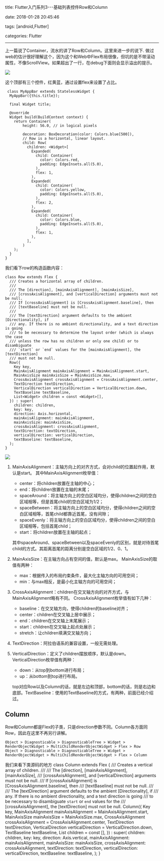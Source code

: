 title: Flutter入门系列3---基础列表控件Row和Column

date: 2018-01-28 20:45:46

tags: [android,Flutter]

categories: Flutter
 

------------------------------------------

 上一篇说了Container，流水的讲了Row和Column。这里来进一步的说下.
做过web的估计很好理解这个，因为这个和Web中Flex布局很像，但坑的是不带滚动属性，不像ScrollView。如果超出了一行，在debug下面则会显示溢出的提示。 



 ![](https://i.imgur.com/HY4o4wN.png)

这个顶部有三个控件，红黄蓝，通过设置flex来设置了占比。

	 class MyAppBar extends StatelessWidget {
	  MyAppBar({this.title});
	
	  final Widget title;
	
	  @override
	  Widget build(BuildContext context) {
	    return Container(
	        height: 56.0, // in logical pixels
	       
	        decoration: BoxDecoration(color: Colors.blue[500]),
	        // Row is a horizontal, linear layout.
	        child: Row(
	          children: <Widget>[
	            Expanded(
	              child: Container(
	                color: Colors.red,
	                padding: EdgeInsets.all(5.0),
	              ),
	              flex: 1,
	            ),
	            Expanded(
	              child: Container(
	                color: Colors.yellow,
	                padding: EdgeInsets.all(5.0),
	              ),
	              flex: 2,
	            ),
	            Expanded(
	              child: Container(
	                color: Colors.blue,
	                padding: EdgeInsets.all(5.0),
	              ),
	              flex: 1,
	            ),
	          ],
	        )
	    );
	  }
	}

<!--more-->

我们看下row的构造函数内容：

	class Row extends Flex {
	  /// Creates a horizontal array of children.
	  ///
	  /// The [direction], [mainAxisAlignment], [mainAxisSize],
	  /// [crossAxisAlignment], and [verticalDirection] arguments must not be null.
	  /// If [crossAxisAlignment] is [CrossAxisAlignment.baseline], then
	  /// [textBaseline] must not be null.
	  ///
	  /// The [textDirection] argument defaults to the ambient [Directionality], if
	  /// any. If there is no ambient directionality, and a text direction is going
	  /// to be necessary to determine the layout order (which is always the case
	  /// unless the row has no children or only one child) or to disambiguate
	  /// `start` or `end` values for the [mainAxisAlignment], the [textDirection]
	  /// must not be null.
	  Row({
	    Key key,
	    MainAxisAlignment mainAxisAlignment = MainAxisAlignment.start,
	    MainAxisSize mainAxisSize = MainAxisSize.max,
	    CrossAxisAlignment crossAxisAlignment = CrossAxisAlignment.center,
	    TextDirection textDirection,
	    VerticalDirection verticalDirection = VerticalDirection.down,
	    TextBaseline textBaseline,
	    List<Widget> children = const <Widget>[],
	  }) : super(
	    children: children,
	    key: key,
	    direction: Axis.horizontal,
	    mainAxisAlignment: mainAxisAlignment,
	    mainAxisSize: mainAxisSize,
	    crossAxisAlignment: crossAxisAlignment,
	    textDirection: textDirection,
	    verticalDirection: verticalDirection,
	    textBaseline: textBaseline,
	  );
	}



![](https://i.imgur.com/bgfgrWb.png)

1. MainAxisAlignment：主轴方向上的对齐方式，会对child的位置起作用，默认是start。
其中MainAxisAlignment枚举值：
	- center：将children放置在主轴的中心；
	- end：将children放置在主轴的末尾；
	- spaceAround：将主轴方向上的空白区域均分，使得children之间的空白区域相等，但是首尾child的空白区域为1/2；
	- spaceBetween：将主轴方向上的空白区域均分，使得children之间的空白区域相等，首尾child都靠近首尾，没有间隙；
	- spaceEvenly：将主轴方向上的空白区域均分，使得children之间的空白区域相等，包括首尾child；
	- start：将children放置在主轴的起点；
	
	其中spaceAround、spaceBetween以及spaceEvenly的区别，就是对待首尾child的方式。其距离首尾的距离分别是空白区域的1/2、0、1。
2. MainAxisSize：在主轴方向占有空间的值，默认是max。
  MainAxisSize的取值有两种：
	- max：根据传入的布局约束条件，最大化主轴方向的可用空间；
	- min：与max相反，是最小化主轴方向的可用空间；

3. CrossAxisAlignment：children在交叉轴方向的对齐方式，与MainAxisAlignment略有不同。
  CrossAxisAlignment枚举值有如下几种：
	- baseline：在交叉轴方向，使得children的baseline对齐；
	- center：children在交叉轴上居中展示；
	- end：children在交叉轴上末尾展示；
	- start：children在交叉轴上起点处展示；
	- stretch：让children填满交叉轴方向；

4. TextDirection：阿拉伯语系的兼容设置，一般无需处理。

5.  VerticalDirection：定义了children摆放顺序，默认是down。
	VerticalDirection枚举值有两种：
	- down：从top到bottom进行布局；
	- up：从bottom到top进行布局。
	
	top对应Row以及Column的话，就是左边和顶部，bottom的话，则是右边和底部。TextBaseline：使用的TextBaseline的方式，有两种，前面已经介绍过。


## Column

Row和Column都是Flex的子类，只是direction参数不同。Column各方面同Row，因此在这里不再另行讲解。

 	Object > Diagnosticable > DiagnosticableTree > Widget > RenderObjectWidget > MultiChildRenderObjectWidget > Flex > Row
	Object > Diagnosticable > DiagnosticableTree > Widget > RenderObjectWidget > MultiChildRenderObjectWidget > Flex > Column

我们来看下类源码的地方
	class Column extends Flex {
	  /// Creates a vertical array of children.
	  ///
	  /// The [direction], [mainAxisAlignment], [mainAxisSize],
	  /// [crossAxisAlignment], and [verticalDirection] arguments must not be null.
	  /// If [crossAxisAlignment] is [CrossAxisAlignment.baseline], then
	  /// [textBaseline] must not be null.
	  ///
	  /// The [textDirection] argument defaults to the ambient [Directionality], if
	  /// any. If there is no ambient directionality, and a text direction is going
	  /// to be necessary to disambiguate `start` or `end` values for the
	  /// [crossAxisAlignment], the [textDirection] must not be null.
	  Column({
	    Key key,
	    MainAxisAlignment mainAxisAlignment = MainAxisAlignment.start,
	    MainAxisSize mainAxisSize = MainAxisSize.max,
	    CrossAxisAlignment crossAxisAlignment = CrossAxisAlignment.center,
	    TextDirection textDirection,
	    VerticalDirection verticalDirection = VerticalDirection.down,
	    TextBaseline textBaseline,
	    List<Widget> children = const <Widget>[],
	  }) : super(
	    children: children,
	    key: key,
	    direction: Axis.vertical,
	    mainAxisAlignment: mainAxisAlignment,
	    mainAxisSize: mainAxisSize,
	    crossAxisAlignment: crossAxisAlignment,
	    textDirection: textDirection,
	    verticalDirection: verticalDirection,
	    textBaseline: textBaseline,
	  );
	}

